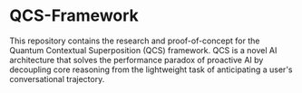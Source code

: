 # QCS-Framework
This repository contains the research and proof-of-concept for the Quantum Contextual Superposition (QCS) framework. QCS is a novel AI architecture that solves the performance paradox of proactive AI by decoupling core reasoning from the lightweight task of anticipating a user's conversational trajectory.
